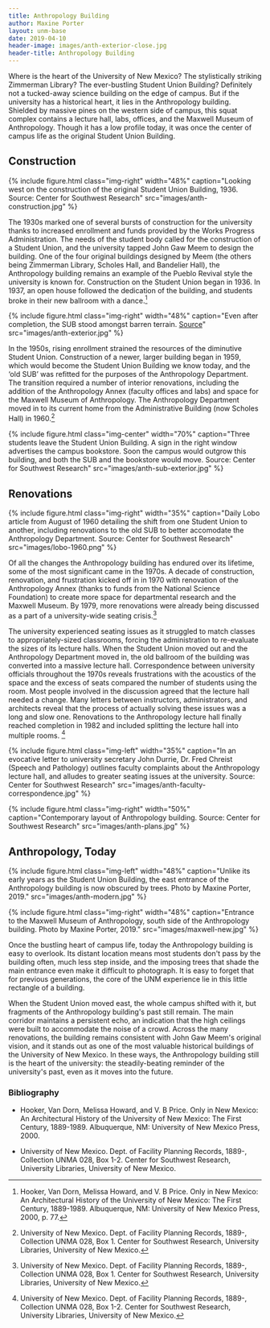 ```yaml
---
title: Anthropology Building
author: Maxine Porter
layout: unm-base
date: 2019-04-10
header-image: images/anth-exterior-close.jpg
header-title: Anthropology Building
---
```


Where is the heart of the University of New Mexico? The stylistically striking Zimmerman Library? The ever-bustling Student Union Building? Definitely not a tucked-away science building on the edge of campus. But if the university has a historical heart, it lies in the Anthropology building. Shielded by massive pines on the western side of campus, this squat complex contains a lecture hall, labs, offices, and the Maxwell Museum of Anthropology. Though it has a low profile today, it was once the center of campus life as the original Student Union Building.

## Construction
{% include figure.html class="img-right" width="48%" caption="Looking west on the construction of the original Student Union Building, 1936. Source: Center for Southwest Research" src="images/anth-construction.jpg" %}

The 1930s marked one of several bursts of construction for the university thanks to increased enrollment and funds provided by the Works Progress Administration. The needs of the student body called for the construction of a Student Union, and the university tapped John Gaw Meem to design the building. One of the four original buildings designed by Meem (the others being Zimmerman Library, Scholes Hall, and Bandelier Hall), the Anthropology building remains an example of the Pueblo Revival style the university is known for. Construction on the Student Union began in 1936. In 1937, an open house followed the dedication of the building, and students broke in their new ballroom with a dance.[^hooker]

{% include figure.html class="img-right" width="48%" caption="Even after completion, the SUB stood amongst barren terrain. [Source](https://econtent.unm.edu/digital/collection/ULPhotoImag/id/75)" src="images/anth-exterior.jpg" %}

In the 1950s, rising enrollment strained the resources of the diminutive Student Union. Construction of a newer, larger building began in 1959, which would become the Student Union Building we know today, and the ‘old SUB’ was refitted for the purposes of the Anthropology Department. The transition required a number of interior renovations, including the addition of the Anthropology Annex (faculty offices and labs) and space for the Maxwell Museum of Anthropology. The Anthropology Department moved in to its current home from the Administrative Building (now Scholes Hall) in 1960.[^csw]

{% include figure.html class="img-center" width="70%" caption="Three students leave the Student Union Building. A sign in the right window advertises the campus bookstore. Soon the campus would outgrow this building, and both the SUB and the bookstore would move. Source: Center for Southwest Research" src="images/anth-sub-exterior.jpg" %}

## Renovations
{% include figure.html class="img-right" width="35%" caption="Daily Lobo article from August of 1960 detailing the shift from one Student Union to another, including renovations to the old SUB to better accomodate the Anthropology Department. Source: Center for Southwest Research" src="images/lobo-1960.png" %}

Of all the changes the Anthropology building has endured over its lifetime, some of the most significant came in the 1970s. A decade of construction, renovation, and frustration kicked off in in 1970 with renovation of the Anthropology Annex (thanks to funds from the National Science Foundation) to create more space for departmental research and the Maxwell Museum. By 1979, more renovations were already being discussed as a part of a university-wide seating crisis.[^csw-2]

The university experienced seating issues as it struggled to match classes to appropriately-sized classrooms, forcing the administration to re-evaluate the sizes of its lecture halls. When the Student Union moved out and the Anthropology Department moved in, the old ballroom of the building was converted into a massive lecture hall. Correspondence between university officials throughout the 1970s reveals frustrations with the acoustics of the space and the excess of seats compared the number of students using the room. Most people involved in the discussion agreed that the lecture hall needed a change. Many letters between instructors, administrators, and architects reveal that the process of actually solving these issues was a long and slow one. Renovations to the Anthropology lecture hall finally reached completion in 1982 and included splitting the lecture hall into multiple rooms. [^csw-3]

{% include figure.html class="img-left" width="35%" caption="In an evocative letter to university secretary John Durrie, Dr. Fred Chreist (Speech and Pathology) outlines faculty complaints about the Anthropology lecture hall, and alludes to greater seating issues at the university. Source: Center for Southwest Research" src="images/anth-faculty-correspondence.jpg" %}

{% include figure.html class="img-right" width="50%" caption="Contemporary layout of Anthropology building. Source: Center for Southwest Research" src="images/anth-plans.jpg" %}


## Anthropology, Today
{% include figure.html class="img-left" width="48%" caption="Unlike its early years as the Student Union Building, the east entrance of the Anthropology building is now obscured by trees. Photo by Maxine Porter, 2019." src="images/anth-modern.jpg" %}

{% include figure.html class="img-right" width="48%" caption="Entrance to the Maxwell Museum of Anthropology, south side of the Anthropology building. Photo by Maxine Porter, 2019." src="images/maxwell-new.jpg" %}

Once the bustling heart of campus life, today the Anthropology building is easy to overlook. Its distant location means most students don't pass by the building often, much less step inside, and the imposing trees that shade the main entrance even make it difficult to photograph. It is easy to forget that for previous generations, the core of the UNM experience lie in this little rectangle of a building.

When the Student Union moved east, the whole campus shifted with it, but fragments of the Anthropology building's past still remain. The main corridor maintains a persistent echo, an indication that the high ceilings were built to accommodate the noise of a crowd. Across the many renovations, the building remains consistent with John Gaw Meem's original vision, and it stands out as one of the most valuable historical buildings of the University of New Mexico. In these ways, the Anthropology building still is the heart of the university: the steadily-beating reminder of the university's past, even as it moves into the future.



### Bibliography
* Hooker, Van Dorn, Melissa Howard, and V. B Price. Only in New Mexico: An Architectural History of the University of New Mexico: The First Century, 1889-1989. Albuquerque, NM: University of New Mexico Press, 2000.

* University of New Mexico. Dept. of Facility Planning Records, 1889-, Collection UNMA 028, Box 1-2. Center for Southwest Research, University Libraries, University of New Mexico.

[^hooker]: Hooker, Van Dorn, Melissa Howard, and V. B Price. Only in New Mexico: An Architectural History of the University of New Mexico: The First Century, 1889-1989. Albuquerque, NM: University of New Mexico Press, 2000, p. 77.

[^csw]: University of New Mexico. Dept. of Facility Planning Records, 1889-, Collection UNMA 028, Box 1. Center for Southwest Research, University Libraries, University of New Mexico.

[^csw-2]: University of New Mexico. Dept. of Facility Planning Records, 1889-, Collection UNMA 028, Box 1. Center for Southwest Research, University Libraries, University of New Mexico.

[^csw-3]: University of New Mexico. Dept. of Facility Planning Records, 1889-, Collection UNMA 028, Box 1-2. Center for Southwest Research, University Libraries, University of New Mexico.
